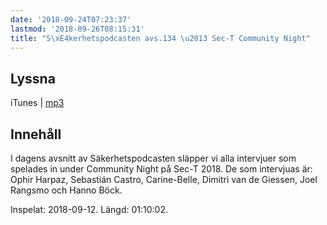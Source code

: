 ```yaml
---
date: '2018-09-24T07:23:37'
lastmod: '2018-09-26T08:15:31'
title: "S\xE4kerhetspodcasten avs.134 \u2013 Sec-T Community Night"
---
```

## Lyssna

iTunes \| [mp3](http://traffic.libsyn.com/sakerhetspodcasten/SEC-T_0xB_CommunityNight.mp3)

## Innehåll

I dagens avsnitt av Säkerhetspodcasten släpper vi alla intervjuer som spelades in
under Community Night på Sec-T 2018. De som intervjuas är: Ophir Harpaz, Sebastián
Castro, Carine-Belle, Dimitri van de Giessen, Joel Rangsmo och Hanno Böck.

Inspelat: 2018-09-12. Längd: 01:10:02.

